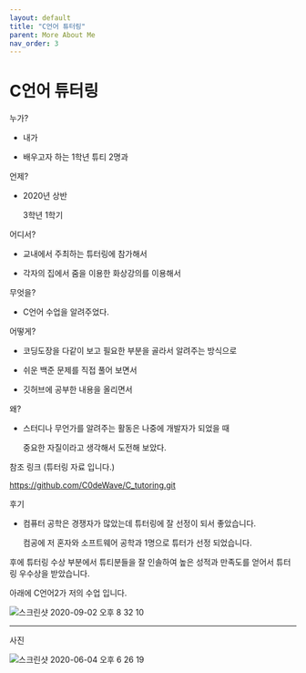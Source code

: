 ```yaml
---
layout: default
title: "C언어 튜터링"
parent: More About Me
nav_order: 3
---
```


# C언어 튜터링

누가?

* 내가

* 배우고자 하는 1학년 튜티 2명과

언제?

* 2020년 상반

    3학년 1학기

어디서?

* 교내에서 주최하는 튜터링에 참가해서

* 각자의 집에서 줌을 이용한 화상강의를 이용해서

무엇을?

* C언어 수업을 알려주었다.

어떻게?

* 코딩도장을 다같이 보고 필요한 부분을 골라서 알려주는 방식으로

* 쉬운 백준 문제를 직접 풀어 보면서

* 깃허브에 공부한 내용을 올리면서

왜?

* 스터디나 무언가를 알려주는 활동은 나중에 개발자가 되었을 때

    중요한 자질이라고 생각해서 도전해 보았다.

참조 링크 (튜터링 자료 입니다.)

https://github.com/C0deWave/C_tutoring.git

후기

* 컴퓨터 공학은 경쟁자가 많았는데 튜터링에 잘 선정이 되서 좋았습니다.

    컴공에 저 혼자와 소프트웨어 공학과 1명으로 튜터가 선정 되었습니다.

후에 튜터링 수상 부분에서 튜티분들을 잘 인솔하여 높은 성적과 만족도를 얻어서 튜터링 우수상을 받았습니다.

아래에 C언어2가 저의 수업 입니다.

![스크린샷 2020-09-02 오후 8 32 10](https://user-images.githubusercontent.com/16849874/92115845-02235e00-ee2e-11ea-8d99-2d27f1289f62.png)

---

사진

![스크린샷 2020-06-04 오후 6 26 19](https://user-images.githubusercontent.com/16849874/83881303-62492c00-a77b-11ea-97af-0617e9695ce9.png)